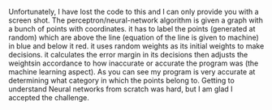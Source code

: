 Unfortunately, I have lost the code to this and I can only provide you with a screen shot. The perceptron/neural-network algorithm
is given a graph with a bunch of points with coordinates. it has to label the points (generated at random) which are above the line 
(equation of the line is given to machine) in blue and below it red. it uses random weights as its initial weights to make decisions. 
it calculates the error margin in its decisions then adjusts the weightsin accordance to how inaccurate or accurate the program was 
(the machine learning aspect). As you can see my program is very accurate at determining what category in which the points belong to.
Getting to understand Neural networks from scratch was hard, but I am glad I accepted the challenge.

